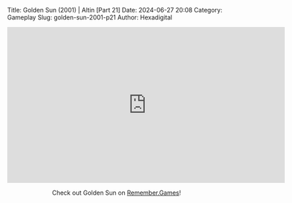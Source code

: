 Title: Golden Sun (2001) | Altin [Part 21]
Date: 2024-06-27 20:08
Category: Gameplay
Slug: golden-sun-2001-p21
Author: Hexadigital

<center><iframe src="https://www.youtube.com/embed/V7-TeiVQyaQ?feature=oembed" allow="accelerometer; autoplay; encrypted-media; gyroscope; picture-in-picture" width="640" height="360" frameborder="0"></iframe>

Check out Golden Sun on [Remember.Games](https://remember.games/game/3374/golden-sun/)!</center>